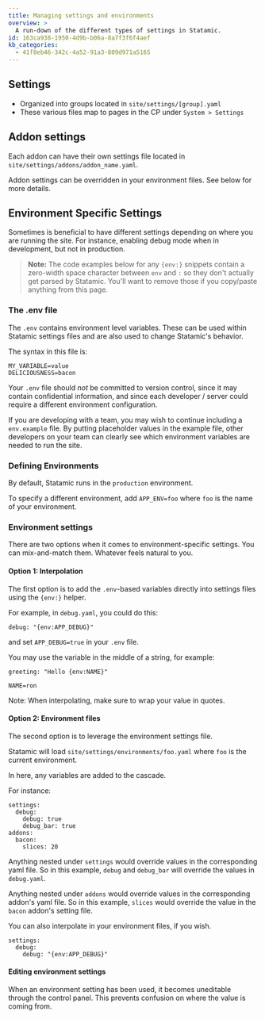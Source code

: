 ```yaml
---
title: Managing settings and environments
overview: >
  A run-down of the different types of settings in Statamic.
id: 163ca938-1950-4d9b-b06a-8a7f3f6f4aef
kb_categories:
  - 41f8eb46-342c-4a52-91a3-809d971a5165
---
```

## Settings

- Organized into groups located in `site/settings/[group].yaml`
- These various files map to pages in the CP under `System > Settings`


## Addon settings

Each addon can have their own settings file located in `site/settings/addons/addon_name.yaml`.

Addon settings can be overridden in your environment files. See below for more details.


## Environment Specific Settings

Sometimes is beneficial to have different settings depending on where you are running the site. For instance, enabling debug mode when in development, but not in production.

> **Note:** The code examples below for any `{env‌:}` snippets contain a zero-width space character between `env` and `:` so they don't actually get parsed by Statamic. You'll want to remove those if you copy/paste anything from this page.

### The .env file

The `.env` contains environment level variables. These can be used within Statamic settings files and are also used to change Statamic's behavior.

The syntax in this file is:

```
MY_VARIABLE=value
DELICIOUSNESS=bacon
```

Your `.env` file should _not_ be committed to version control, since it may contain confidential information, and since each developer / server could require a different environment configuration.

If you are developing with a team, you may wish to continue including a `env.example` file. By putting placeholder values in the example file, other developers on your team can clearly see which environment variables are needed to run the site.

### Defining Environments

By default, Statamic runs in the `production` environment.

To specify a different environment, add `APP_ENV=foo` where `foo` is the name of your environment.

### Environment settings

There are two options when it comes to environment-specific settings. You can mix-and-match them. Whatever feels natural to you.

#### Option 1: Interpolation

The first option is to add the `.env`-based variables directly into settings files using the `{env‌:}` helper.

For example, in `debug.yaml`, you could do this:

``` .language-yaml
debug: "{env‌:APP_DEBUG}"
```

and set `APP_DEBUG=true` in your `.env` file.

You may use the variable in the middle of a string, for example:

``` .language-yaml
greeting: "Hello {env‌:NAME}"
```

```
NAME=ron
```

Note: When interpolating, make sure to wrap your value in quotes.

#### Option 2: Environment files

The second option is to leverage the environment settings file.

Statamic will load `site/settings/environments/foo.yaml` where `foo` is the current environment.

In here, any variables are added to the cascade.

For instance:

``` .language-yaml
settings:
  debug:
    debug: true
    debug_bar: true
addons:
  bacon:
    slices: 20
```

Anything nested under `settings` would override values in the corresponding yaml file. So in this example, `debug` and `debug_bar` will override the values in `debug.yaml`.

Anything nested under `addons` would override values in the corresponding addon's yaml file. So in this example, `slices` would override the value in the `bacon` addon's setting file.

You can also interpolate in your environment files, if you wish.

``` .language-yaml
settings:
  debug:
    debug: "{env‌:APP_DEBUG}"
```

#### Editing environment settings

When an environment setting has been used, it becomes uneditable through the control panel. This prevents confusion on where the value is coming from.
